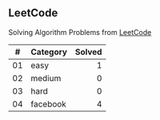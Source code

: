 ## LeetCode

Solving Algorithm Problems from [LeetCode](https://leetcode.com/)

| #  |    Category    | Solved |
|:--:|:---------------|-------:|
| 01 |      easy      |   1   |
| 02 |     medium     |   0   |
| 03 |      hard      |   0   |
| 04 |    facebook    |   4   |

